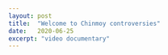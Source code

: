 ```yaml
---
layout: post
title:  "Welcome to Chinmoy controversies"
date:   2020-06-25
excerpt: "video documentary"
---
```

